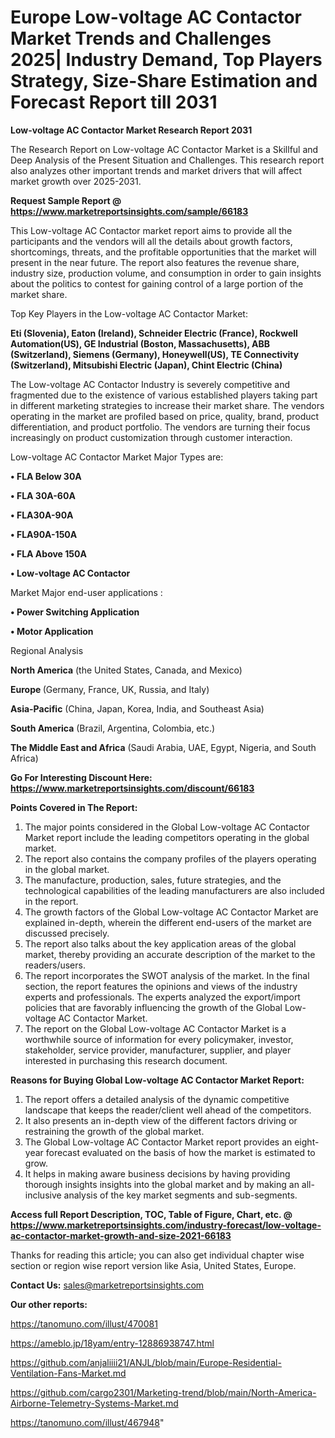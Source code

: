 # Europe Low-voltage AC Contactor Market Trends and Challenges 2025| Industry Demand, Top Players Strategy, Size-Share Estimation and Forecast Report till 2031

<strong>Low-voltage AC Contactor Market Research Report 2031</strong>

The Research Report on Low-voltage AC Contactor Market is a Skillful and Deep Analysis of the Present Situation and Challenges. This research report also analyzes other important trends and market drivers that will affect market growth over 2025-2031.

<strong>Request Sample Report @ <a href=https://www.marketreportsinsights.com/sample/66183>https://www.marketreportsinsights.com/sample/66183</a></strong>

This Low-voltage AC Contactor market report aims to provide all the participants and the vendors will all the details about growth factors, shortcomings, threats, and the profitable opportunities that the market will present in the near future. The report also features the revenue share, industry size, production volume, and consumption in order to gain insights about the politics to contest for gaining control of a large portion of the market share.

Top Key Players in the Low-voltage AC Contactor Market:

<strong>Eti (Slovenia), Eaton (Ireland), Schneider Electric (France), Rockwell Automation(US), GE Industrial (Boston, Massachusetts), ABB (Switzerland), Siemens (Germany), Honeywell(US), TE Connectivity (Switzerland), Mitsubishi Electric (Japan), Chint Electric (China)</strong>

The Low-voltage AC Contactor Industry is severely competitive and fragmented due to the existence of various established players taking part in different marketing strategies to increase their market share. The vendors operating in the market are profiled based on price, quality, brand, product differentiation, and product portfolio. The vendors are turning their focus increasingly on product customization through customer interaction.

Low-voltage AC Contactor Market Major Types are:

<strong>• FLA Below 30A

• FLA 30A-60A

• FLA30A-90A

• FLA90A-150A

• FLA Above 150A

• Low-voltage AC Contactor</strong>

Market Major end-user applications :

<strong>• Power Switching Application

• Motor Application</strong>

Regional Analysis

</u><strong><b>North America</b></strong> (the United States, Canada, and Mexico)

<strong><b>Europe </b></strong>(Germany, France, UK, Russia, and Italy)

<strong><b>Asia-Pacific</b></strong> (China, Japan, Korea, India, and Southeast Asia)

<strong><b>South America</b></strong> (Brazil, Argentina, Colombia, etc.)

<strong><b>The Middle East and Africa</b></strong> (Saudi Arabia, UAE, Egypt, Nigeria, and South Africa)

<strong>Go For Interesting Discount Here: <a href=https://www.marketreportsinsights.com/discount/66183>https://www.marketreportsinsights.com/discount/66183</a></strong>

<strong>Points Covered in The Report:</strong>
<ol>
  <li>The major points considered in the Global Low-voltage AC Contactor Market report include the leading competitors operating in the global market.</li>
  <li>The report also contains the company profiles of the players operating in the global market.</li>
  <li>The manufacture, production, sales, future strategies, and the technological capabilities of the leading manufacturers are also included in the report.</li>
  <li>The growth factors of the Global Low-voltage AC Contactor Market are explained in-depth, wherein the different end-users of the market are discussed precisely.</li>
  <li>The report also talks about the key application areas of the global market, thereby providing an accurate description of the market to the readers/users.</li>
  <li>The report incorporates the SWOT analysis of the market. In the final section, the report features the opinions and views of the industry experts and professionals. The experts analyzed the export/import policies that are favorably influencing the growth of the Global Low-voltage AC Contactor Market.</li>
  <li>The report on the Global Low-voltage AC Contactor Market is a worthwhile source of information for every policymaker, investor, stakeholder, service provider, manufacturer, supplier, and player interested in purchasing this research document.</li>
</ol>
<strong>Reasons for Buying Global Low-voltage AC Contactor Market Report:</strong>

<ol>
  <li>The report offers a detailed analysis of the dynamic competitive landscape that keeps the reader/client well ahead of the competitors.</li>
  <li>It also presents an in-depth view of the different factors driving or restraining the growth of the global market.</li>
  <li>The Global Low-voltage AC Contactor Market report provides an eight-year forecast evaluated on the basis of how the market is estimated to grow.</li>
  <li>It helps in making aware business decisions by having providing thorough insights insights into the global market and by making an all-inclusive analysis of the key market segments and sub-segments.</li>
</ol>
<strong>Access full Report Description, TOC, Table of Figure, Chart, etc. @ <a href=https://www.marketreportsinsights.com/industry-forecast/low-voltage-ac-contactor-market-growth-and-size-2021-66183>https://www.marketreportsinsights.com/industry-forecast/low-voltage-ac-contactor-market-growth-and-size-2021-66183</a></strong>


Thanks for reading this article; you can also get individual chapter wise section or region wise report version like Asia, United States, Europe.

<strong>Contact Us:</strong>
sales@marketreportsinsights.com

<strong>Our other reports:</strong>

<a href=https://tanomuno.com/illust/470081>https://tanomuno.com/illust/470081</a>

<a href=https://ameblo.jp/18yam/entry-12886938747.html>https://ameblo.jp/18yam/entry-12886938747.html</a>

<a href=https://github.com/anjaliiii21/ANJL/blob/main/Europe-Residential-Ventilation-Fans-Market.md>https://github.com/anjaliiii21/ANJL/blob/main/Europe-Residential-Ventilation-Fans-Market.md</a>

<a href=https://github.com/cargo2301/Marketing-trend/blob/main/North-America-Airborne-Telemetry-Systems-Market.md>https://github.com/cargo2301/Marketing-trend/blob/main/North-America-Airborne-Telemetry-Systems-Market.md</a>

<a href=https://tanomuno.com/illust/467948>https://tanomuno.com/illust/467948</a>"
